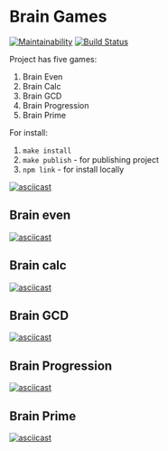 # Brain Games
[![Maintainability](https://api.codeclimate.com/v1/badges/0d699ce1cd2ebad5064d/maintainability)](https://codeclimate.com/github/ssssank/frontend-project-lvl1/maintainability)
[![Build Status](https://travis-ci.com/ssssank/frontend-project-lvl1.svg?branch=master)](https://travis-ci.com/ssssank/frontend-project-lvl1)

Project has five games:
1. Brain Even
2. Brain Calc
3. Brain GCD
4. Brain Progression
5. Brain Prime

For install:
1. `make install`
2. `make publish` - for publishing project
3. `npm link` - for install locally

[![asciicast](https://asciinema.org/a/Upmje1CqCViu88F6uphxatJLr.svg)](https://asciinema.org/a/Upmje1CqCViu88F6uphxatJLr)

## Brain even
[![asciicast](https://asciinema.org/a/bMB5TxrDiHFyhZXZcAa3EKLPc.svg)](https://asciinema.org/a/bMB5TxrDiHFyhZXZcAa3EKLPc)

## Brain calc
[![asciicast](https://asciinema.org/a/mL0Kg4sxXXZADxvmWnWvh2E42.svg)](https://asciinema.org/a/mL0Kg4sxXXZADxvmWnWvh2E42)

## Brain GCD
[![asciicast](https://asciinema.org/a/dmQhRFVG0ikk31FOSBoPGT24K.svg)](https://asciinema.org/a/dmQhRFVG0ikk31FOSBoPGT24K)


## Brain Progression
[![asciicast](https://asciinema.org/a/uqSuXB5Km8Kd0JclSc3pSKXZs.svg)](https://asciinema.org/a/uqSuXB5Km8Kd0JclSc3pSKXZs)

## Brain Prime
[![asciicast](https://asciinema.org/a/hJOZC6cL21jsXNMv9EOvfmGOp.svg)](https://asciinema.org/a/hJOZC6cL21jsXNMv9EOvfmGOp)